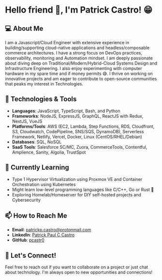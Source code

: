 # Hello friend 👋, I'm Patrick Castro! 😁

## 💻 About Me

I am a Javascript/Cloud Engineer with extensive experience in building/supporting cloud-native applications and headless/composable commerce architectures. I have a strong focus on DevOps practices, observability, monitoring and Automation mindset. I am deeply passionate about diving deep on Traditional/Modern/Hybrid-Cloud Systems Design and Infrastructure Engineering. I also enjoy experimenting with computer hardware in my spare time and if money permits 😅. I thrive on working on innovative projects and am eager to contribute to open-source communities that peaks my interest in Technologies.

## 🔧 Technologies & Tools

- **Languages**: JavaScript, TypeScript, Bash, and Python
- **Frameworks**: NodeJS, ExpressJS, GraphQL, ReactJS with Redux, NextJS, VueJS
- **Platforms/Tools**: AWS (EC2, Lambda, Step Functions, RDS, Cloudfront, S3, Cloudwatch, CodePipeline, SNS/SQS, DynamoDB), Serverless Framework, Netlify, Vercel, Docker, Linux (CentOS/RHEL/Debian)
- **Databases**: SQL, NoSQL
- **SaaS Tools**: Salesforce SC/MC, Zuora, CommerceTools, Contentful, Amplience, Sanity, Algolia, TrustSpot

## 🌱 Currently Learning

- Type 1 Hypervisor Virtualization using Proxmox VE and Container Orchestration using Kubernetes
- Might learn low-level programming languages like C/C++, Go or Rust 🤔
- Exploring Homelab/Homeserver for DIY self-hosted projects and Cybersecurity

## 📫 How to Reach Me

- **Email**: [patrickp.castro@protonmail.com](mailto:patrickp.castro@protonmail.com)
- **LinkedIn**: [Patrick Paul C Castro](https://www.linkedin.com/in/patrickpcastro)
- **GitHub**: [pcastr0](https://github.com/pcastr0)

## 🤝 Let's Connect!

Feel free to reach out if you want to collaborate on a project or just chat about technology. I'm always open to new opportunities and connections!
